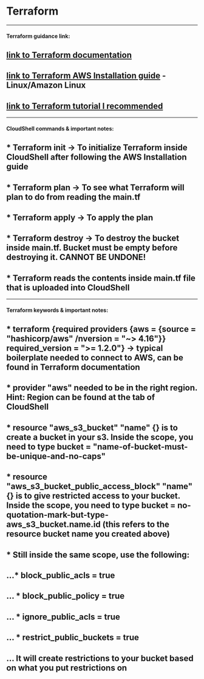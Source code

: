 # Terraform

--------------------------------------------------------------------------------------

#### Terraform guidance link:

## [link to Terraform documentation](https://registry.terraform.io/providers/hashicorp/aws/latest/docs)
## [link to Terraform AWS Installation guide](https://developer.hashicorp.com/terraform/tutorials/aws-get-started/install-cli) - Linux/Amazon Linux
## [link to Terraform tutorial I recommended](https://www.youtube.com/watch?v=c1_CFb7kkVA&ab_channel=TheCloudBootcamp-English)

--------------------------------------------------------------------------------------

#### CloudShell commands & important notes:

## * Terraform init -> To initialize Terraform inside CloudShell after following the AWS Installation guide
## * Terraform plan -> To see what Terraform will plan to do from reading the main.tf
## * Terraform apply -> To apply the plan
## * Terraform destroy -> To destroy the bucket inside main.tf. Bucket must be empty before destroying it. CANNOT BE UNDONE!

## * Terraform reads the contents inside main.tf file that is uploaded into CloudShell

--------------------------------------------------------------------------------------

#### Terraform keywords & important notes:

## * terraform {required providers {aws = {source = "hashicorp/aws" /nversion = "~> 4.16"}} required_version = ">= 1.2.0"} -> typical boilerplate needed to connect to AWS, can be found in Terraform documentation
## * provider "aws" needed to be in the right region. Hint: Region can be found at the tab of CloudShell
## * resource "aws_s3_bucket" "name" {} is to create a bucket in your s3. Inside the scope, you need to type bucket = "name-of-bucket-must-be-unique-and-no-caps"
## * resource "aws_s3_bucket_public_access_block" "name" {} is to give restricted access to your bucket. Inside the scope, you need to type bucket = no-quotation-mark-but-type-aws_s3_bucket.name.id (this refers to the resource bucket name you created above)
## * Still inside the same scope, use the following:
## ...* block_public_acls = true
## ... * block_public_policy = true
## ... * ignore_public_acls = true
## ... * restrict_public_buckets = true
## ... It will create restrictions to your bucket based on what you put restrictions on
